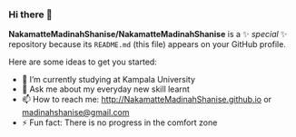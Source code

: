 ### Hi there 👋


**NakamatteMadinahShanise/NakamatteMadinahShanise** is a ✨ _special_ ✨ repository because its `README.md` (this file) appears on your GitHub profile.

Here are some ideas to get you started:

- 🔭 I’m currently studying at Kampala University
- 💬 Ask me about my everyday new skill learnt
- 📫 How to reach me: http://NakamatteMadinahShanise.github.io or madinahshanise@gmail.com
- ⚡ Fun fact: There is no progress in the comfort zone

